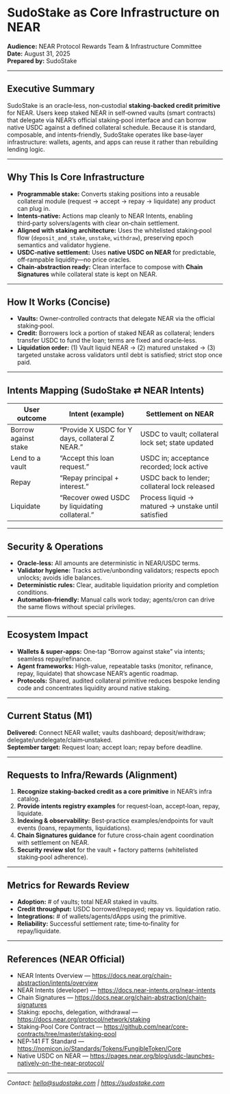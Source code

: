 # SudoStake as Core Infrastructure on NEAR

**Audience:** NEAR Protocol Rewards Team & Infrastructure Committee  
**Date:** August 31, 2025  
**Prepared by:** SudoStake

---

## Executive Summary
SudoStake is an oracle‑less, non‑custodial **staking‑backed credit primitive** for NEAR. Users keep staked NEAR in self‑owned vaults (smart contracts) that delegate via NEAR’s official staking‑pool interface and can borrow native USDC against a defined collateral schedule. Because it is standard, composable, and intents‑friendly, SudoStake operates like base‑layer infrastructure: wallets, agents, and apps can reuse it rather than rebuilding lending logic.

---

## Why This Is Core Infrastructure
- **Programmable stake:** Converts staking positions into a reusable collateral module (request → accept → repay → liquidate) any product can plug in.
- **Intents‑native:** Actions map cleanly to NEAR Intents, enabling third‑party solvers/agents with clear on‑chain settlement.
- **Aligned with staking architecture:** Uses the whitelisted staking‑pool flow (`deposit_and_stake`, `unstake`, `withdraw`), preserving epoch semantics and validator hygiene.
- **USDC‑native settlement:** Uses **native USDC on NEAR** for predictable, off‑rampable liquidity—no price oracles.
- **Chain‑abstraction ready:** Clean interface to compose with **Chain Signatures** while collateral state is kept on NEAR.

---

## How It Works (Concise)
- **Vaults:** Owner‑controlled contracts that delegate NEAR via the official staking‑pool.
- **Credit:** Borrowers lock a portion of staked NEAR as collateral; lenders transfer USDC to fund the loan; terms are fixed and oracle‑less.
- **Liquidation order:** (1) Vault liquid NEAR → (2) matured unstaked → (3) targeted unstake across validators until debt is satisfied; strict stop once paid.

---

## Intents Mapping (SudoStake ⇄ NEAR Intents)
| User outcome | Intent (example) | Settlement on NEAR |
|---|---|---|
| Borrow against stake | “Provide X USDC for Y days, collateral Z NEAR.” | USDC to vault; collateral lock set; state updated |
| Lend to a vault | “Accept this loan request.” | USDC in; acceptance recorded; lock active |
| Repay | “Repay principal + interest.” | USDC back to lender; collateral lock released |
| Liquidate | “Recover owed USDC by liquidating collateral.” | Process liquid → matured → unstake until satisfied |

---

## Security & Operations
- **Oracle‑less:** All amounts are deterministic in NEAR/USDC terms.
- **Validator hygiene:** Tracks active/unbonding validators; respects epoch unlocks; avoids idle balances.
- **Deterministic rules:** Clear, auditable liquidation priority and completion conditions.
- **Automation‑friendly:** Manual calls work today; agents/cron can drive the same flows without special privileges.

---

## Ecosystem Impact
- **Wallets & super‑apps:** One‑tap “Borrow against stake” via intents; seamless repay/refinance.
- **Agent frameworks:** High‑value, repeatable tasks (monitor, refinance, repay, liquidate) that showcase NEAR’s agentic roadmap.
- **Protocols:** Shared, audited collateral primitive reduces bespoke lending code and concentrates liquidity around native staking.

---

## Current Status (M1)
**Delivered:** Connect NEAR wallet; vaults dashboard; deposit/withdraw; delegate/undelegate/claim‑unstaked.  
**September target:** Request loan; accept loan; repay before deadline.

---

## Requests to Infra/Rewards (Alignment)
1. **Recognize staking‑backed credit as a core primitive** in NEAR’s infra catalog.  
2. **Provide intents registry examples** for request‑loan, accept‑loan, repay, liquidate.  
3. **Indexing & observability:** Best‑practice examples/endpoints for vault events (loans, repayments, liquidations).  
4. **Chain Signatures guidance** for future cross‑chain agent coordination with settlement on NEAR.  
5. **Security review slot** for the vault + factory patterns (whitelisted staking‑pool adherence).

---

## Metrics for Rewards Review
- **Adoption:** # of vaults; total NEAR staked in vaults.  
- **Credit throughput:** USDC borrowed/repayed; repay vs. liquidation ratio.  
- **Integrations:** # of wallets/agents/dApps using the primitive.  
- **Reliability:** Successful settlement rate; time‑to‑finality for repay/liquidate.

---

## References (NEAR Official)
- NEAR Intents Overview — https://docs.near.org/chain-abstraction/intents/overview  
- NEAR Intents (developer) — https://docs.near-intents.org/near-intents  
- Chain Signatures — https://docs.near.org/chain-abstraction/chain-signatures  
- Staking: epochs, delegation, withdrawal — https://docs.near.org/protocol/network/staking  
- Staking‑Pool Core Contract — https://github.com/near/core-contracts/tree/master/staking-pool  
- NEP‑141 FT Standard — https://nomicon.io/Standards/Tokens/FungibleToken/Core  
- Native USDC on NEAR — https://pages.near.org/blog/usdc-launches-natively-on-the-near-protocol/

---

*Contact: hello@sudostake.com | https://sudostake.com*
